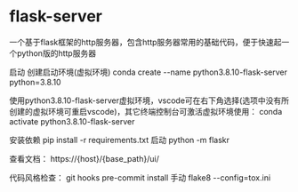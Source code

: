 # flask-server
一个基于flask框架的http服务器，包含http服务器常用的基础代码，便于快速起一个python版的http服务器


启动
创建启动环境(虚拟环境)
conda create --name python3.8.10-flask-server python=3.8.10

使用python3.8.10-flask-server虚拟环境，vscode可在右下角选择(选项中没有所创建的虚拟环境可重启vscode)，其它终端控制台可激活虚拟环境使用：
conda activate python3.8.10-flask-server

安装依赖
pip install -r requirements.txt
启动
python -m flaskr

查看文档：
https://{host}/{base_path}/ui/

代码风格检查：
    git hooks
        pre-commit install
    手动
        flake8 --config=tox.ini
